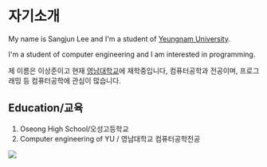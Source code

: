 <!DOCTYPE html>
<html lang="en">
    <head>
        <meta charset="utf-8">
    </head> 
    <body>
        <h1>자기소개</h1>
        <p>My name is Sangjun Lee and I'm a student of <a href="https://www.yu.ac.kr/">Yeungnam University</a>.</p>
        <p>I'm a student of computer engineering and I am interested in programming.</p>
        <p>제 이름은 이상준이고 현재 <a href="https://www.yu.ac.kr/">영남대학교</a>에 재학중입니다, 컴퓨터공학과 전공이며, 프로그래밍 등 컴퓨터공학에 관심이 많습니다.</p>
        <h2>Education/교육</h2>
        <ol>
            <li>Oseong High School/오성고등학교</li>
            <li>Computer engineering of YU / 영남대학교 컴퓨터공학전공</li>
        </ol>
        <img src="https://github-readme-stats.vercel.app/api/top-langs/?username=Seungminnni&layout=compact"><br><br>
    </body>
</html>
